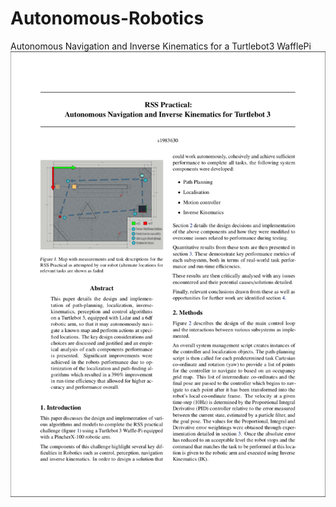 # Autonomous-Robotics
Autonomous Navigation and Inverse Kinematics for a Turtlebot3 WafflePi
<a href="https://github.com/spiketg/Autonomous-Robotics/blob/master/Autonomous%20Navigation%20and%20Inverse%20Kinematics%20for%20Turtlebot3.pdf"><img src="https://github.com/spiketg/Autonomous-Robotics/raw/master/Paper.png"></a>

